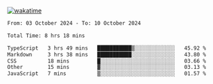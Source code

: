 [![wakatime](https://wakatime.com/badge/user/702d7a0d-6421-40c6-be4d-9b18f6ca91d5.svg)](https://wakatime.com/@702d7a0d-6421-40c6-be4d-9b18f6ca91d5)

<!--START_SECTION:waka-->

```txt
From: 03 October 2024 - To: 10 October 2024

Total Time: 8 hrs 18 mins

TypeScript   3 hrs 49 mins   ███████████▒░░░░░░░░░░░░░   45.92 %
Markdown     3 hrs 38 mins   ███████████░░░░░░░░░░░░░░   43.80 %
CSS          18 mins         █░░░░░░░░░░░░░░░░░░░░░░░░   03.66 %
Other        15 mins         ▓░░░░░░░░░░░░░░░░░░░░░░░░   03.13 %
JavaScript   7 mins          ▒░░░░░░░░░░░░░░░░░░░░░░░░   01.57 %
```

<!--END_SECTION:waka-->